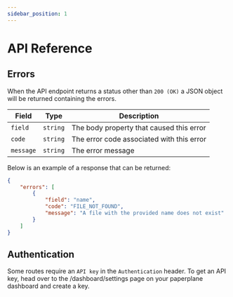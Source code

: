 ```yaml
---
sidebar_position: 1
---
```


# API Reference

## Errors

When the API endpoint returns a status other than `200 (OK)` a JSON object will be returned containing the errors.

| Field     | Type     | Description                               |
| --------- | -------- | ----------------------------------------- |
| `field`   | `string` | The body property that caused this error  |
| `code`    | `string` | The error code associated with this error |
| `message` | `string` | The error message                         |

Below is an example of a response that can be returned:

```json
{
	"errors": [
		{
			"field": "name",
			"code": "FILE_NOT_FOUND",
			"message": "A file with the provided name does not exist"
		}
	]
}
```

## Authentication

Some routes require an `API key` in the `Authentication` header. To get an API key, head over to the /dashboard/settings page on your paperplane dashboard and create a key.

